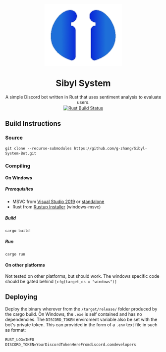 <p align="center">
<img src="assets/sibyl_icon_small.webp" align="center"alt="Project icon">
<h1 align="center">Sibyl System</h1>

<p align="center">
A simple Discord bot written in Rust that uses sentiment analysis to evaluate users.</br>
<a href="https://github.com/g-zhang/Sibyl-System-Bot/actions/workflows/rust.yml">
<img src="https://github.com/g-zhang/Sibyl-System-Bot/actions/workflows/rust.yml/badge.svg?branch=main" align="center" alt="Rust Build Status">
</a>
</p>
</p>

## Build Instructions
### Source
```
git clone --recurse-submodules https://github.com/g-zhang/Sibyl-System-Bot.git
```
### Compiling
#### On Windows
##### Prerequisites
* MSVC from [Visual Studio 2019](https://visualstudio.microsoft.com/downloads/) or [standalone](https://visualstudio.microsoft.com/visual-cpp-build-tools/)
* Rust from [Rustup Installer](https://rustup.rs) (windows-msvc)
##### Build
```
cargo build
```
##### Run
```
cargo run
```

#### On other platforms
Not tested on other platforms, but should work. The windows specific code should be gated behind `[cfg(target_os = "windows")]` 

## Deploying
Deploy the binary wherever from the `/target/release/` folder produced by the cargo build.
On Windows, the `.exe` is self contained and has no dependencies. 
The `DISCORD_TOKEN` enviroment variable also be set with the bot's private token.
This can provided in the form of a `.env` text file in such as format:
```
RUST_LOG=INFO
DISCORD_TOKEN=YourDiscordTokenHereFromdiscord.comdevelopers
```
